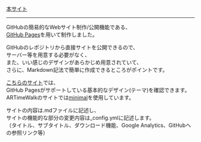 [本サイト](https://artimewalk.github.io/site/)

---

GitHubの簡易的なWebサイト制作/公開機能である、  
[GitHub Pages](https://docs.github.com/ja/pages/getting-started-with-github-pages/about-github-pages)を用いて制作しました。  

GitHubのレポジトリから直接サイトを公開できるので、  
サーバー等を用意する必要がなく、  
また、いい感じのデザインがあらかじめ用意されていて、  
さらに、Markdown記法で簡単に作成できるところがポイントです。  

[こちらのサイト](https://pages.github.com/themes/)では、  
GitHub Pagesがサポートしている基本的なデザイン(テーマ)を確認できます。  
ARTimeWalkのサイトでは[minimal](https://github.com/pages-themes/minimal)を使用しています。  

サイトの内容は.mdファイルに記述し、  
サイトの機能的な部分の変更内容は_config.ymlに記述します。  
（タイトル、サブタイトル、ダウンロード機能、Google Analytics、GitHubへの参照リンク等）
